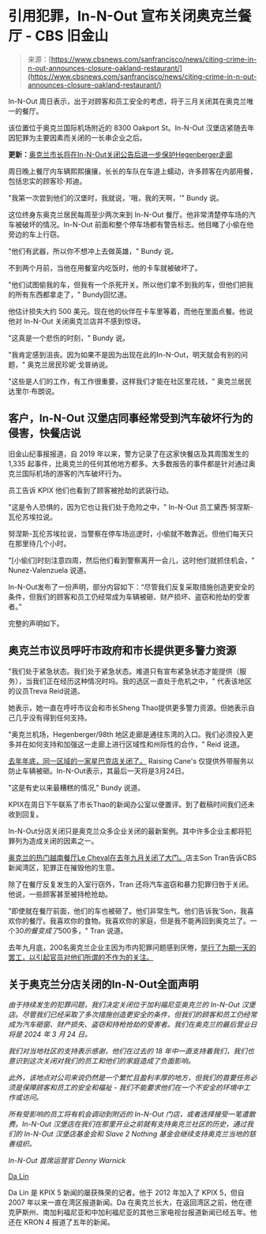 <!--yml

类别：未分类

日期：2024-05-27 15:02:00

-->

# 引用犯罪，In-N-Out 宣布关闭奥克兰餐厅 - CBS 旧金山

> 来源：[https://www.cbsnews.com/sanfrancisco/news/citing-crime-in-n-out-announces-closure-oakland-restaurant/](https://www.cbsnews.com/sanfrancisco/news/citing-crime-in-n-out-announces-closure-oakland-restaurant/)

In-N-Out 周日表示，出于对顾客和员工安全的考虑，将于三月关闭其在奥克兰唯一的餐厅。

该位置位于奥克兰国际机场附近的 8300 Oakport St。In-N-Out 汉堡店紧随去年因犯罪为主要因素而关闭的一长串企业之后。

**更新：**[奥克兰市长将在In-N-Out关闭公告后进一步保护Hegenberger走廊](https://www.cbsnews.com/sanfrancisco/news/oakland-mayor-to-work-on-further-protecting-hegenberger-corridor-after-in-n-out-closure-announcement/)

周日晚上餐厅内车辆熙熙攘攘，长长的车队在车道上蠕动，许多顾客在内部用餐，包括忠实的顾客珍·邦迪。

"我第一次尝到他们的汉堡时，我就说，'哦，我的天啊，'" Bundy 说。

这位终身东奥克兰居民每周至少两次来到 In-N-Out 餐厅。他非常清楚停车场的汽车被破坏的情况。In-N-Out 前面和整个停车场都有警告标志。他目睹了小偷在他旁边的车上行窃。

"他们有武器，所以你不想冲上去做英雄，" Bundy 说。

不到两个月前，当他在用餐室内吃饭时，他的卡车就被破坏了。

"他们试图偷我的车，但我有一个杀死开关。所以他们拿不到我的车，但他们把我的所有东西都拿走了，" Bundy回忆道。

他估计损失大约 500 美元。现在他的伙伴在卡车里等着，而他在里面点餐。他说他对 In-N-Out 关闭奥克兰店并不感到惊讶。

"这真是一个悲伤的时刻，" Bundy 说。

"我肯定感到沮丧。因为如果不是因为出现在此的In-N-Out，明天就会有别的问题，" 奥克兰居民珍妮·戈普纳说。

"这些是人们的工作，有工作很重要，这样我们才能在社区里花钱，" 奥克兰居民达里尔·布朗说。

## 客户，In-N-Out 汉堡店同事经常受到汽车破坏行为的侵害，快餐店说

旧金山纪事报报道，自 2019 年以来，警方记录了在这家快餐店及其周围发生的 1,335 起事件，比奥克兰的任何其他地方都多。大多数报告的事件都是针对通过奥克兰国际机场的游客的汽车破坏行为。

员工告诉 KPIX 他们也看到了顾客被抢劫的武装行动。

"这是令人恐惧的，因为它也让我们处于危险之中，" In-N-Out 员工黛西·努涅斯-瓦伦苏埃拉说。

努涅斯-瓦伦苏埃拉说，当警察在停车场巡逻时，小偷就不敢靠近。但他们每天只在那里待几个小时。

"[小偷们]时刻注意四周，然后他们看到警察离开一会儿，这时他们就抓住机会，" Nunez-Valenzuela 说道。

In-N-Out发布了一份声明，部分内容如下：“尽管我们反复采取措施创造更安全的条件，但我们的顾客和员工仍经常成为车辆被砸、财产损坏、盗窃和抢劫的受害者。”

完整的声明如下。

## 奥克兰市议员呼吁市政府和市长提供更多警力资源

"我们处于紧急状态。我们处于紧急状态。难道只有宣布紧急状态才能提供（服务），当我们正在经历这种情况时吗。我的选区一直处于危机之中，" 代表该地区的议员Treva Reid说道。

她表示，她一直在呼吁市议会和市长Sheng Thao提供更多警力资源。但她表示自己几乎没有得到任何支持。

"奥克兰机场，Hegenberger/98th 地区走廊是通往东湾的入口。我们必须投入更多并在如何支持和加强这一走廊上进行区域性和州际性的合作，" Reid 说道。

[去年年底，同一区域的一家星巴克店关闭了。](https://www.cbsnews.com/sanfrancisco/news/3-chain-businesses-near-oakland-coliseum-shut-down-due-to-rampant-car-break-ins/) Raising Cane's 仅提供外带服务以防止车辆被砸。In-N-Out表示，其最后一天将是3月24日。

"这是有史以来最糟糕的情况," Bundy 说道。

KPIX在周日下午联系了市长Thao的新闻办公室以便置评。到了截稿时间我们还未收到回复。

In-N-Out分店关闭只是奥克兰众多企业关闭的最新案例。其中许多企业主都将犯罪列为造成关闭的因素之一。

[奥克兰的热门越南餐厅Le Cheval在去年九月关闭了大门。](https://www.cbsnews.com/sanfrancisco/news/zombie-apocalypse-crime-fears-kill-business-oakland-restaurant/)店主Son Tran告诉CBS新闻湾区，犯罪正在摧毁他的生意。

除了在餐厅反复发生的入室行窃外，Tran 还将汽车盗窃和暴力犯罪归咎于关闭。他说，一些顾客甚至被持枪抢劫。

"即使就在餐厅前面，他们的车也被砸了。他们非常生气。他们告诉我‘Son，我喜欢你的餐厅。我喜欢你的食物。我喜欢你的家庭，但是我不能再回到奥克兰了。一个$30的餐变成了$500多，" Tran 说道。

去年九月底，200名奥克兰企业主因为市内犯罪问题感到厌倦，[举行了为期一天的罢工，以引起官员对他们所谓的不作为的关注。](https://www.cbsnews.com/sanfrancisco/news/over-200-businesses-close-up-shop-for-strike-over-rampant-oakland-crime/)

## 关于奥克兰分店关闭的In-N-Out全面声明

*由于持续发生的犯罪问题，我们决定关闭位于加利福尼亚奥克兰的 In-N-Out 汉堡店。尽管我们已经采取了多次措施创造更安全的条件，但我们的顾客和员工仍经常成为汽车砸窗、财产损失、盗窃和持枪抢劫的受害者。我们在奥克兰的最后营业日将是 2024 年 3 月 24 日。*

*我们对当地社区的支持表示感谢，他们在过去的 18 年中一直支持着我们，我们也意识到这次关闭对我们的员工和他们的家庭造成了负面影响。*

*此外，该地点对公司来说仍然是一个繁忙且盈利丰厚的地方，但我们的首要任务必须是保障顾客和员工的安全和福祉 - 我们不能要求他们在一个不安全的环境中工作或访问。*

*所有受影响的员工将有机会调动到附近的 In-N-Out 门店，或者选择接受一笔遣散费。In-N-Out 汉堡店在我们在那里开业之前就有支持奥克兰社区的历史，通过我们的 In-N-Out 汉堡店基金会和 Slave 2 Nothing 基金会继续支持奥克兰当地的慈善组织。*

*In-N-Out 首席运营官 Denny Warnick*

[Da Lin](https://www.cbsnews.com/sanfrancisco/search/author/da-lin/)

Da Lin 是 KPIX 5 新闻的屡获殊荣的记者。他于 2012 年加入了 KPIX 5，但自 2007 年以来一直在湾区报道新闻。Da 在奥克兰长大，在返回湾区之前，他在德克萨斯州、南加利福尼亚和中加利福尼亚的其他三家电视台报道新闻已经五年。他还在 KRON 4 报道了五年的新闻。
